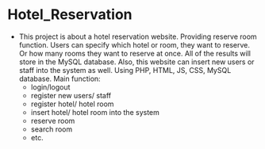 # Hotel_Reservation
- This project is about a hotel reservation website. Providing reserve room function. Users can specify which hotel or room, they want to reserve. Or how many rooms they want to reserve at once. All of the results will store in the MySQL database. Also, this website can insert new users or staff into the system as well. Using PHP, HTML, JS, CSS, MySQL database.
    Main function: 
    - login/logout
    - register new users/ staff
    - register hotel/ hotel room
    - insert hotel/ hotel room into the system
    - reserve room
    - search room 
    - etc.
